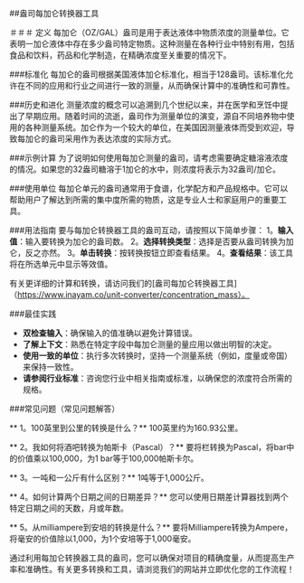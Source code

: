 ##盎司每加仑转换器工具

＃＃＃ 定义
每加仑（OZ/GAL）盎司是用于表达液体中物质浓度的测量单位。它表明一加仑液体中存在多少盎司特定物质。这种测量在各种行业中特别有用，包​​括食品和饮料，药品和化学制造，在精确浓度至关重要的情况下。

###标准化
每加仑的盎司根据美国液体加仑标准化，相当于128盎司。该标准化允许在不同的应用和行业之间进行一致的测量，从而确保计算中的准确性和可靠性。

###历史和进化
测量浓度的概念可以追溯到几个世纪以来，并在医学和烹饪中提出了早期应用。随着时间的流逝，盎司作为测量单位的演变，源自不同培养物中使用的各种测量系统。加仑作为一个较大的单位，在美国因测量液体而受到欢迎，导致每加仑的盎司采用作为表达浓度的实际方式。

###示例计算
为了说明如何使用每加仑测量的盎司，请考虑需要确定糖溶液浓度的情况。如果您的32盎司糖溶于1加仑的水中，则浓度将表示为32盎司/加仑。

###使用单位
每加仑单元的盎司通常用于食谱，化学配方和产品规格中。它可以帮助用户了解达到所需的集中度所需的物质，这是专业人士和家庭用户的重要工具。

###用法指南
要与每加仑转换器工具的盎司互动，请按照以下简单步骤：
1。**输入值**：输入要转换为加仑的盎司数。
2。**选择转换类型**：选择是否要从盎司转换为加仑，反之亦然。
3。**单击转换**：按转换按钮立即查看结果。
4。**查看结果**：该工具将在所选单元中显示等效值。

有关更详细的计算和转换，请访问我们的[盎司每加仑转换器工具]（https://www.inayam.co/unit-converter/concentration_mass）。

###最佳实践
-  **双检查输入**：确保输入的值准确以避免计算错误。
-  **了解上下文**：熟悉在特定字段中每加仑测量的量应用以做出明智的决定。
-  **使用一致的单位**：执行多次转换时，坚持一个测量系统（例如，度量或帝国）来保持一致性。
-  **请参阅行业标准**：咨询您行业中相关指南或标准，以确保您的浓度符合所需的规格。

###常见问题（常见问题解答）

** 1。100英里到公里的转换是什么？**
100英里约为160.93公里。

** 2。我如何将酒吧转换为帕斯卡（Pascal）？**
要将栏转换为Pascal，将bar中的价值乘以100,000，为1 bar等于100,000帕斯卡尔。

** 3。一吨和一公斤有什么区别？**
1吨等于1,000公斤。

** 4。如何计算两个日期之间的日期差异？**
您可以使用日期差计算器找到两个特定日期之间的天数，月或年数。

** 5。从milliampere到安培的转换是什么？**
要将Milliampere转换为Ampere，将毫安的价值除以1,000，为1个安培等于1,000毫安。

通过利用每加仑转换器工具的盎司，您可以确保对项目的精确度量，从而提高生产率和准确性。有关更多转换和工具，请浏览我们的网站并立即优化您的工作流程！